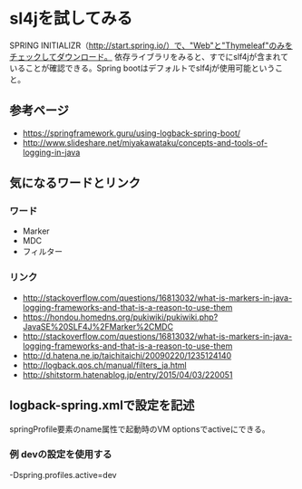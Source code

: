 # sl4jを試してみる

SPRING INITIALIZR（http://start.spring.io/）で、"Web"と"Thymeleaf"のみをチェックしてダウンロード。
依存ライブラリをみると、すでにslf4jが含まれていることが確認できる。Spring bootはデフォルトでslf4jが使用可能ということ。

## 参考ページ

- https://springframework.guru/using-logback-spring-boot/
- http://www.slideshare.net/miyakawataku/concepts-and-tools-of-logging-in-java

## 気になるワードとリンク

### ワード

- Marker
- MDC
- フィルター

### リンク

- http://stackoverflow.com/questions/16813032/what-is-markers-in-java-logging-frameworks-and-that-is-a-reason-to-use-them
- https://hondou.homedns.org/pukiwiki/pukiwiki.php?JavaSE%20SLF4J%2FMarker%2CMDC
- http://stackoverflow.com/questions/16813032/what-is-markers-in-java-logging-frameworks-and-that-is-a-reason-to-use-them
- http://d.hatena.ne.jp/taichitaichi/20090220/1235124140
- http://logback.qos.ch/manual/filters_ja.html
- http://shitstorm.hatenablog.jp/entry/2015/04/03/220051

## logback-spring.xmlで設定を記述

springProfile要素のname属性で起動時のVM optionsでactiveにできる。

### 例 devの設定を使用する
-Dspring.profiles.active=dev

